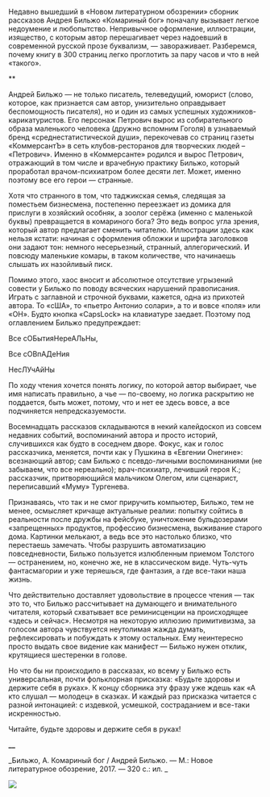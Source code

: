 Недавно вышедший в «Новом литературном обозрении» сборник рассказов Андрея Бильжо «Комариный бог» поначалу вызывает легкое недоумение и любопытство. Непривычное оформление, иллюстрации, изящество, с которым автор перешагивает через надоевший в современной русской прозе буквализм, — завораживает. Разберемся, почему книгу в 300 страниц легко проглотить за пару часов и что в ней «такого».

**

Андрей Бильжо — не только писатель, телеведущий, юморист (слово, которое, как признается сам автор, унизительно оправдывает беспомощность писателя), но и один из самых успешных художников-карикатуристов. Его персонаж Петрович вырос из собирательного образа маленького человека (дружно вспомним Гоголя) в узнаваемый бренд «среднестатистической души», перекочевав со страниц газеты «КоммерсантЪ» в сеть клубов-ресторанов для творческих людей – «Петрович». Именно в «Коммерсанте» родился и вырос Петрович, отражающий в том числе и врачебную практику Бильжо, который проработал врачом-психиатром более десяти лет. Может, именно поэтому все его герои — странные.

Хотя что странного в том, что таджикская семья, следящая за поместьем бизнесмена, постепенно переезжает из домика для прислуги в хозяйский особняк, а зоолог серёжа (именно с маленькой буквы) превращается в комариного бога? Это ведь вопрос угла зрения, который автор предлагает сменить читателю. Иллюстрации здесь как нельзя кстати: начиная с оформления обложки и шрифта заголовков они задают тон: немного несерьезный, странный, аллегорический. И повсюду маленькие комары, в таком количестве, что начинаешь слышать их назойливый писк. 

Помимо этого, хаос вносит и абсолютное отсутствие угрызений совести у Бильжо по поводу всяческих нарушений правописания. Играть с заглавной и строчной буквами, кажется, одна из прихотей автора. То «сША», то «пьетро Антонио солари», а то и вовсе «поля» или «ОН». Будто кнопка «CapsLock» на клавиатуре заедает. Поэтому под оглавлением Бильжо предупреждает: 

Все сОБытияНереАЛьНы,

Все сОВпАДеНия

НесЛУчАйНы

По ходу чтения хочется понять логику, по которой автор выбирает, чье имя написать правильно, а чье — по-своему, но логика раскрытию не поддается, быть может, потому, что и нет ее здесь вовсе, а все подчиняется непредсказуемости.

Восемнадцать рассказов складываются в некий калейдоскоп из совсем недавних событий, воспоминаний автора и просто историй, случившихся как будто в соседнем дворе. Фокус, как и голос рассказчика, меняется, почти как у Пушкина в «Евгении Онегине»: всезнающий автор; сам Бильжо с псевдо-личными воспоминаниями (не забываем, что все нереально); врач-психиатр, лечивший героя К.; рассказчик, притворяющийся мальчиком Олегом, или сценарист, переписавший «Муму» Тургенева. 

Признаваясь, что так и не смог приручить компьютер, Бильжо, тем не менее, осмысляет кричаще актуальные реалии: попытку сойтись в реальности после дружбы на фейсбуке, уничтожение бульдозерами «запрещенных» продуктов, профессию бизнесмена, выживание старого дома. Картинки мелькают, а ведь все это настолько близко, что перестаешь замечать. Чтобы разрушить автоматизацию повседневности, Бильжо пользуется излюбленным приемом Толстого — остранением, но, конечно же, не в классическом виде. Чуть-чуть фантасмагории и уже теряешься, где фантазия, а где все-таки наша жизнь. 

  


Что действительно доставляет удовольствие в процессе чтения — так это то, что Бильжо рассчитывает на думающего и внимательного читателя, который схватывает все реминисценции на происходящее «здесь и сейчас». Несмотря на некоторую иллюзию примитивизма, за голосом автора чувствуется неутолимая жажда думать, рефлексировать и побуждать к этому остальных. Ему неинтересно просто выдать свое видение как манифест — Бильжо нужен отклик, крутящиеся шестеренки в голове.

Но что бы ни происходило в рассказах, ко всему у Бильжо есть универсальная, почти фольклорная присказка: «Будьте здоровы и держите себя в руках». К концу сборника эту фразу уже ждешь как «А кто слушал — молодец» в сказках. И каждый раз присказка читается с разной интонацией: с издевкой, усмешкой, состраданием и все-таки искренностью.

Читайте, будьте здоровы и держите себя в руках! 

**__**

_Бильжо, А. Комариный бог / Андрей Бильжо. — М.: Новое литературное обозрение, 2017. — 320 с.: ил. _

![](/static/upload/image-PgXJrYQ8BxPFDgGcR1.jpeg)
